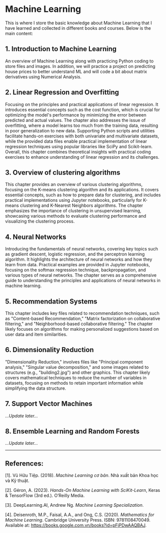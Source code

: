 # Machine Learning

This is where I store the basic knowledge about Machine Learning that I have learned and collected in different books and courses. Below is the main content:

## 1. Introduction to Machine Learning

An overview of Machine Learning along with practicing Python coding to store files and images. In addition, we will practice a project on predicting house prices to better understand ML and will code a bit about matrix derivatives using Numerical Analysis.

## 2. Linear Regression and Overfitting

Focusing on the principles and practical applications of linear regression. It introduces essential concepts such as the cost function, which is crucial for optimizing the model's performance by minimizing the error between predicted and actual values. The chapter also addresses the issue of overfitting, where a model learns too much from the training data, resulting in poor generalization to new data. Supporting Python scripts and utilities facilitate hands-on exercises with both univariate and multivariate datasets, while the provided data files enable practical implementation of linear regression techniques using popular libraries like SciPy and Scikit-learn. Overall, this chapter combines theoretical insights with practical coding exercises to enhance understanding of linear regression and its challenges.

## 3. Overview of clustering algorithms

This chapter provides an overview of various clustering algorithms, focusing on the K-means clustering algorithm and its applications. It covers essential concepts, such as how to prepare data for clustering, and includes practical implementations using Jupyter notebooks, particularly for K-means clustering and K-Nearest Neighbors algorithms. The chapter emphasizes the importance of clustering in unsupervised learning, showcasing various methods to evaluate clustering performance and visualizing the clustering process.

## 4. Neural Networks

Introducing the fundamentals of neural networks, covering key topics such as gradient descent, logistic regression, and the perceptron learning algorithm. It highlights the architecture of neural networks and how they learn from data. Practical examples are provided in Jupyter notebooks, focusing on the softmax regression technique, backpropagation, and various types of neural networks. The chapter serves as a comprehensive guide to understanding the principles and applications of neural networks in machine learning.

## 5. Recommendation Systems

This chapter includes key files related to recommendation techniques, such as "Content-based Recommendation," "Matrix factorization on collaborative filtering," and "Neighborhood-based collaborative filtering." The chapter likely focuses on algorithms for making personalized suggestions based on user data and item similarities.

## 6. Dimensionality Reduction

"Dimensionality Reduction," involves files like "Principal component analysis," "Singular value decomposition," and some images related to structures (e.g., "building2.jpg") and other graphics. This chapter likely covers mathematical techniques to reduce the number of variables in datasets, focusing on methods to retain important information while simplifying the data structure.

## 7. Support Vector Machines

*...Update later...*

## 8. Ensemble Learning and Random Forests

*...Update later...*
___

## **References:**

$[1].$ Vũ Hữu Tiệp. (2018). _Machine Learning cơ bản_. Nhà xuất bản Khoa học và Kỹ thuật.

$[2].$ Géron, A. (2023). *Hands-On Machine Learning with SciKit-Learn*, Keras & TensorFlow (3rd ed.). O’Reilly Media.

$[3].$ DeepLearning.AI, Andrew Ng. _Machine Learning Specialization_.

$[4].$ Deisenroth, M.P., Faisal, A.A., and Ong, C.S. (2020). *Mathematics for Machine Learning*. Cambridge University Press. ISBN: 9781108470049. Available at: https://books.google.com.vn/books?id=pFjPDwAAQBAJ.
